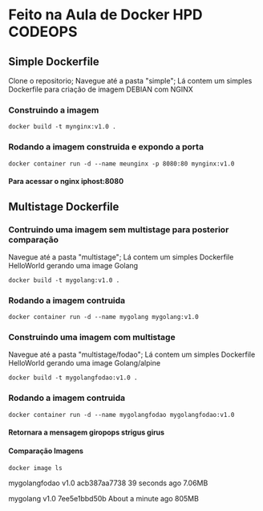 # Feito na Aula de Docker HPD CODEOPS

## Simple Dockerfile

Clone o repositorio; Navegue até a pasta "simple"; Lá contem um simples Dockerfile para criação de imagem DEBIAN com NGINX

### Construindo a imagem

` docker build -t mynginx:v1.0 . `

### Rodando a imagem construida e expondo a porta 

`docker container run -d --name meunginx -p 8080:80 mynginx:v1.0`

#### Para acessar o nginx iphost:8080

## Multistage Dockerfile 

### Contruindo uma imagem sem multistage para posterior comparação

Navegue até a pasta "multistage";  Lá contem um simples Dockerfile HelloWorld gerando uma image Golang

`docker build -t mygolang:v1.0 . `

### Rodando a imagem contruida

`docker container run -d --name mygolang mygolang:v1.0`

### Construindo uma imagem com multistage 

Navegue até a pasta "multistage/fodao";  Lá contem um simples Dockerfile HelloWorld gerando uma image Golang/alpine

`docker build -t mygolangfodao:v1.0 . `

### Rodando a imagem contruida

`docker container run -d --name mygolangfodao mygolangfodao:v1.0`

#### Retornara a mensagem giropops strigus girus

#### Comparação Imagens

`docker image ls`

mygolangfodao       v1.0                acb387aa7738        39 seconds ago       7.06MB

mygolang            v1.0                7ee5e1bbd50b        About a minute ago   805MB



